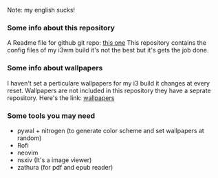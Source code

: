 Note: my english sucks!

### Some info about this repository
A Readme file for github
git repo: [this one](https://github.com/santraj611/arch_i3wm.git)
This repository contains the config files of my i3wm build it's not the best but it's gets the job done.

### Some info about wallpapers
I haven't set a perticulare wallpapers for my i3 build it changes at every reset.
Wallpapers are not included in this repository they have a seprate repository. Here's the link: [wallpapers](https://github.com/santraj611/wallpapers.git)

### Some tools you may need
- pywal + nitrogen (to generate color scheme and set wallpapers at random)
- Rofi
- neovim
- nsxiv (It's a image viewer)
- zathura (for pdf and epub reader)
